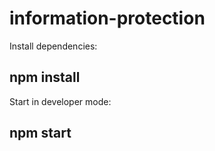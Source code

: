 # information-protection

Install dependencies:

## npm install
Start in developer mode:

## npm start
